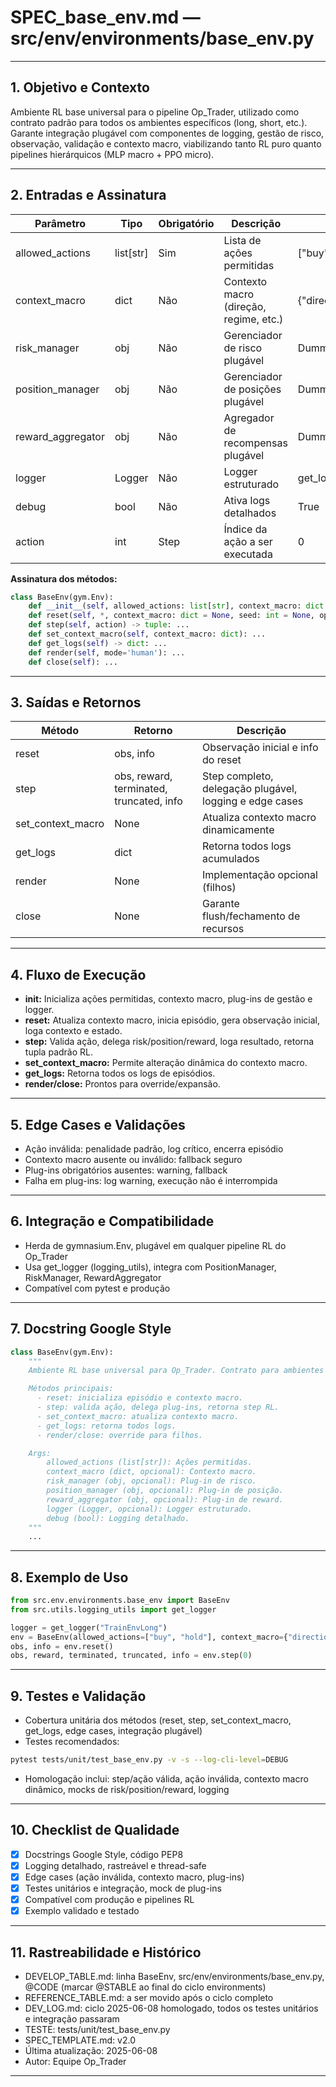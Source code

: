 # SPEC\_base\_env.md — src/env/environments/base\_env.py

---

## 1. Objetivo e Contexto

Ambiente RL base universal para o pipeline Op\_Trader, utilizado como contrato padrão para todos os ambientes específicos (long, short, etc.).
Garante integração plugável com componentes de logging, gestão de risco, observação, validação e contexto macro, viabilizando tanto RL puro quanto pipelines hierárquicos (MLP macro + PPO micro).

---

## 2. Entradas e Assinatura

| Parâmetro          | Tipo       | Obrigatório | Descrição                              | Exemplo                 |
| ------------------ | ---------- | ----------- | -------------------------------------- | ----------------------- |
| allowed\_actions   | list\[str] | Sim         | Lista de ações permitidas              | \["buy", "hold"]        |
| context\_macro     | dict       | Não         | Contexto macro (direção, regime, etc.) | {"direction": "long"}   |
| risk\_manager      | obj        | Não         | Gerenciador de risco plugável          | DummyRiskManager()      |
| position\_manager  | obj        | Não         | Gerenciador de posições plugável       | DummyPositionManager()  |
| reward\_aggregator | obj        | Não         | Agregador de recompensas plugável      | DummyRewardAggregator() |
| logger             | Logger     | Não         | Logger estruturado                     | get\_logger("BaseEnv")  |
| debug              | bool       | Não         | Ativa logs detalhados                  | True                    |
| action             | int        | Step        | Índice da ação a ser executada         | 0                       |

**Assinatura dos métodos:**

```python
class BaseEnv(gym.Env):
    def __init__(self, allowed_actions: list[str], context_macro: dict = None, risk_manager=None, position_manager=None, reward_aggregator=None, logger=None, debug: bool = False, **kwargs): ...
    def reset(self, *, context_macro: dict = None, seed: int = None, options: dict = None) -> tuple: ...
    def step(self, action) -> tuple: ...
    def set_context_macro(self, context_macro: dict): ...
    def get_logs(self) -> dict: ...
    def render(self, mode='human'): ...
    def close(self): ...
```

---

## 3. Saídas e Retornos

| Método              | Retorno                                  | Descrição                                               |
| ------------------- | ---------------------------------------- | ------------------------------------------------------- |
| reset               | obs, info                                | Observação inicial e info do reset                      |
| step                | obs, reward, terminated, truncated, info | Step completo, delegação plugável, logging e edge cases |
| set\_context\_macro | None                                     | Atualiza contexto macro dinamicamente                   |
| get\_logs           | dict                                     | Retorna todos logs acumulados                           |
| render              | None                                     | Implementação opcional (filhos)                         |
| close               | None                                     | Garante flush/fechamento de recursos                    |

---

## 4. Fluxo de Execução

* ****init**:** Inicializa ações permitidas, contexto macro, plug-ins de gestão e logger.
* **reset:** Atualiza contexto macro, inicia episódio, gera observação inicial, loga contexto e estado.
* **step:** Valida ação, delega risk/position/reward, loga resultado, retorna tupla padrão RL.
* **set\_context\_macro:** Permite alteração dinâmica do contexto macro.
* **get\_logs:** Retorna todos os logs de episódios.
* **render/close:** Prontos para override/expansão.

---

## 5. Edge Cases e Validações

* Ação inválida: penalidade padrão, log crítico, encerra episódio
* Contexto macro ausente ou inválido: fallback seguro
* Plug-ins obrigatórios ausentes: warning, fallback
* Falha em plug-ins: log warning, execução não é interrompida

---

## 6. Integração e Compatibilidade

* Herda de gymnasium.Env, plugável em qualquer pipeline RL do Op\_Trader
* Usa get\_logger (logging\_utils), integra com PositionManager, RiskManager, RewardAggregator
* Compatível com pytest e produção

---

## 7. Docstring Google Style

```python
class BaseEnv(gym.Env):
    """
    Ambiente RL base universal para Op_Trader. Contrato para ambientes customizados.

    Métodos principais:
      - reset: inicializa episódio e contexto macro.
      - step: valida ação, delega plug-ins, retorna step RL.
      - set_context_macro: atualiza contexto macro.
      - get_logs: retorna todos logs.
      - render/close: override para filhos.

    Args:
        allowed_actions (list[str]): Ações permitidas.
        context_macro (dict, opcional): Contexto macro.
        risk_manager (obj, opcional): Plug-in de risco.
        position_manager (obj, opcional): Plug-in de posição.
        reward_aggregator (obj, opcional): Plug-in de reward.
        logger (Logger, opcional): Logger estruturado.
        debug (bool): Logging detalhado.
    """
    ...
```

---

## 8. Exemplo de Uso

```python
from src.env.environments.base_env import BaseEnv
from src.utils.logging_utils import get_logger

logger = get_logger("TrainEnvLong")
env = BaseEnv(allowed_actions=["buy", "hold"], context_macro={"direction": "long"}, logger=logger, debug=True)
obs, info = env.reset()
obs, reward, terminated, truncated, info = env.step(0)
```

---

## 9. Testes e Validação

* Cobertura unitária dos métodos (reset, step, set\_context\_macro, get\_logs, edge cases, integração plugável)
* Testes recomendados:

```bash
pytest tests/unit/test_base_env.py -v -s --log-cli-level=DEBUG
```

* Homologação inclui: step/ação válida, ação inválida, contexto macro dinâmico, mocks de risk/position/reward, logging

---

## 10. Checklist de Qualidade

* [x] Docstrings Google Style, código PEP8
* [x] Logging detalhado, rastreável e thread-safe
* [x] Edge cases (ação inválida, contexto macro, plug-ins)
* [x] Testes unitários e integração, mock de plug-ins
* [x] Compatível com produção e pipelines RL
* [x] Exemplo validado e testado

---

## 11. Rastreabilidade e Histórico

* DEVELOP\_TABLE.md: linha BaseEnv, src/env/environments/base\_env.py, @CODE (marcar @STABLE ao final do ciclo environments)
* REFERENCE\_TABLE.md: a ser movido após o ciclo completo
* DEV\_LOG.md: ciclo 2025-06-08 homologado, todos os testes unitários e integração passaram
* TESTE: tests/unit/test\_base\_env.py
* SPEC\_TEMPLATE.md: v2.0
* Última atualização: 2025-06-08
* Autor: Equipe Op\_Trader

---
